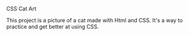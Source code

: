 CSS Cat Art

This project is a picture of a cat made with Html and CSS. It's a way to practice and get better at using CSS.
